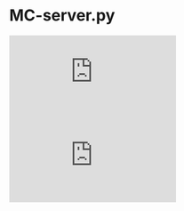 # MC-server.py

![GitHub Repo stars](https://img.shields.io/github/stars/2231puppy/MC-server.py?style=for-the-badge)
![GitHub](https://img.shields.io/github/license/2231puppy/MC-server.py?style=for-the-badge)
